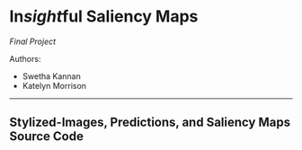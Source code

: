 # In*sight*ful Saliency Maps
*Final Project*

Authors: 
* Swetha Kannan
* Katelyn Morrison
---

## Stylized-Images, Predictions, and Saliency Maps Source Code

